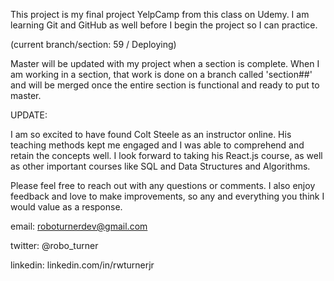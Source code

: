 This project is my final project YelpCamp from this class on Udemy. I am learning Git and GitHub as well before I begin the project so I can practice.

(current branch/section: 59 / Deploying)

Master will be updated with my project when a section is complete. When I am working in a section, that work is done on a branch called 'section##' and will be merged once the entire section is functional and ready to put to master.

UPDATE:

I am so excited to have found Colt Steele as an instructor online. His teaching methods kept me engaged and I was able to comprehend and retain the concepts well. I look forward to taking his React.js course, as well as other important courses like SQL and Data Structures and Algorithms.

Please feel free to reach out with any questions or comments. I also enjoy feedback and love to make improvements, so any and everything you think I would value as a response.

email: roboturnerdev@gmail.com

twitter: @robo_turner

linkedin: linkedin.com/in/rwturnerjr
